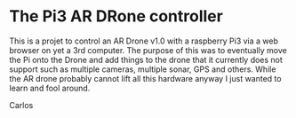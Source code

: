
# The Pi3 AR DRone controller

This is a projet to control an AR Drone v1.0 with a raspberry Pi3 via a web browser on yet a 3rd computer. The purpose of this was to eventually move the Pi
onto the Drone and add things to the drone that it currently does not support such as multiple cameras, multiple sonar, GPS and others.
While the AR drone probably cannot lift all this hardware anyway I just wanted to learn and fool around.

Carlos
